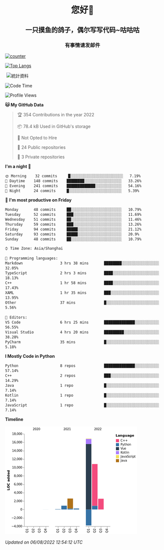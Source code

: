 

<!--
**kitUIN/kitUIN** is a ✨ _special_ ✨ repository because its `README.md` (this file) appears on your GitHub profile.

Here are some ideas to get you started:

- 🔭 I’m currently working on ...
- 🌱 I’m currently learning ...
- 👯 I’m looking to collaborate on ...
- 🤔 I’m looking for help with ...
- 💬 Ask me about ...
- 📫 How to reach me: ...
- 😄 Pronouns: ...
- ⚡ Fun fact: ...
-->
<h1 align="center">您好👋</h1>
<h2 align="center">一只摸鱼的鸽子，偶尔写写代码~咕咕咕</h2>
<h3 align="center">有事情请发邮件</h3>

[![counter](https://count.getloli.com/get/@KitUIN?theme=rule34)](https://count.getloli.com/)

[![Top Langs](https://github-readme-stats.vercel.app/api/top-langs/?username=kitUIN&show_icons=true&theme=gruvbox&locale=cn&layout=compact)](https://github.com/anuraghazra/github-readme-stats)

<p>&nbsp;<img align="center" src="https://github-readme-stats.vercel.app/api?username=kitUIN&show_icons=true&theme=gruvbox&locale=cn" alt="統計資料" /></p>


<!--START_SECTION:waka-->
![Code Time](http://img.shields.io/badge/Code%20Time-623%20hrs%2052%20mins-blue)

![Profile Views](http://img.shields.io/badge/Profile%20Views-2-blue)

**🐱 My GitHub Data** 

> 🏆 354 Contributions in the year 2022
 > 
> 📦 78.4 kB Used in GitHub's storage 
 > 
> 🚫 Not Opted to Hire
 > 
> 📜 24 Public repositories 
 > 
> 🔑 3 Private repositories  
 > 
**I'm a night 🦉** 

```text
🌞 Morning    32 commits     █░░░░░░░░░░░░░░░░░░░░░░░░   7.19% 
🌆 Daytime    148 commits    ████████░░░░░░░░░░░░░░░░░   33.26% 
🌃 Evening    241 commits    █████████████░░░░░░░░░░░░   54.16% 
🌙 Night      24 commits     █░░░░░░░░░░░░░░░░░░░░░░░░   5.39%

```
📅 **I'm most productive on Friday** 

```text
Monday       48 commits     ██░░░░░░░░░░░░░░░░░░░░░░░   10.79% 
Tuesday      52 commits     ███░░░░░░░░░░░░░░░░░░░░░░   11.69% 
Wednesday    51 commits     ██░░░░░░░░░░░░░░░░░░░░░░░   11.46% 
Thursday     59 commits     ███░░░░░░░░░░░░░░░░░░░░░░   13.26% 
Friday       94 commits     █████░░░░░░░░░░░░░░░░░░░░   21.12% 
Saturday     93 commits     █████░░░░░░░░░░░░░░░░░░░░   20.9% 
Sunday       48 commits     ██░░░░░░░░░░░░░░░░░░░░░░░   10.79%

```


```text
⌚︎ Time Zone: Asia/Shanghai

💬 Programming languages: 
Markdown                 3 hrs 38 mins       ████████░░░░░░░░░░░░░░░░░   32.05% 
TypeScript               2 hrs 3 mins        ████░░░░░░░░░░░░░░░░░░░░░   18.13% 
C++                      1 hr 58 mins        ████░░░░░░░░░░░░░░░░░░░░░   17.43% 
XAML                     1 hr 35 mins        ███░░░░░░░░░░░░░░░░░░░░░░   13.95% 
Other                    37 mins             █░░░░░░░░░░░░░░░░░░░░░░░░   5.56%

📝 Editors: 
VS Code                  6 hrs 25 mins       ██████████████░░░░░░░░░░░   56.55% 
Visual Studio            4 hrs 20 mins       █████████░░░░░░░░░░░░░░░░   38.28% 
PyCharm                  35 mins             █░░░░░░░░░░░░░░░░░░░░░░░░   5.18%

```

**I Mostly Code in Python** 

```text
Python                   8 repos             ██████████████░░░░░░░░░░░   57.14% 
C++                      2 repos             ███░░░░░░░░░░░░░░░░░░░░░░   14.29% 
Java                     1 repo              █░░░░░░░░░░░░░░░░░░░░░░░░   7.14% 
Kotlin                   1 repo              █░░░░░░░░░░░░░░░░░░░░░░░░   7.14% 
JavaScript               1 repo              █░░░░░░░░░░░░░░░░░░░░░░░░   7.14%

```


**Timeline**

![Chart not found](https://raw.githubusercontent.com/kitUIN/kitUIN/main/charts/bar_graph.png) 


 *Updated on 06/08/2022 12:54:12 UTC*
<!--END_SECTION:waka-->
